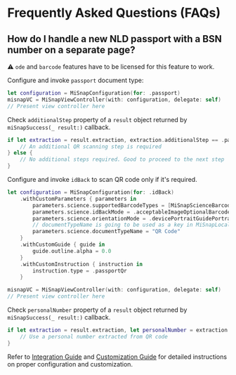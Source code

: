 # Frequently Asked Questions (FAQs)

## How do I handle a new NLD passport with a BSN number on a separate page?

:warning: `ode` and `barcode` features have to be licensed for this feature to work.

Configure and invoke `passport` document type:
```Swift
let configuration = MiSnapConfiguration(for: .passport)
misnapVC = MiSnapViewController(with: configuration, delegate: self)
// Present view controller here
``` 

Check `additionalStep` property of a `result` object returned by `miSnapSuccess(_ result:)` callback.

```Swift
if let extraction = result.extraction, extraction.additionalStep == .passportQr {
    // An additional QR scanning step is required
} else {
    // No additional steps required. Good to proceed to the next step
}
```

Configure and invoke `idBack` to scan QR code only if it's required.

```Swift
let configuration = MiSnapConfiguration(for: .idBack)
    .withCustomParameters { parameters in
        parameters.science.supportedBarcodeTypes = [MiSnapScienceBarcodeType.QR.rawValue]
        parameters.science.idBackMode = .acceptableImageOptionalBarcodeRequired
        parameters.science.orientationMode = .devicePortraitGuidePortrait
        // documentTypeName is going to be used as a key in MiSnapLocalizable.strings
        parameters.science.documentTypeName = "QR Code"
    }
    .withCustomGuide { guide in
        guide.outline.alpha = 0.0
    }
    .withCustomInstruction { instruction in
        instruction.type = .passportQr
    }

misnapVC = MiSnapViewController(with: configuration, delegate: self)
// Present view controller here
```

Check `personalNumber` property of a `result` object returned by `miSnapSuccess(_ result:)` callback.

```Swift
if let extraction = result.extraction, let personalNumber = extraction.personalNumber {
    // Use a personal number extracted from QR code
}
```

Refer to [Integration Guide](integration_guide.md) and [Customization Guide](customization_guide.md) for detailed instructions on proper configuration and customization.
